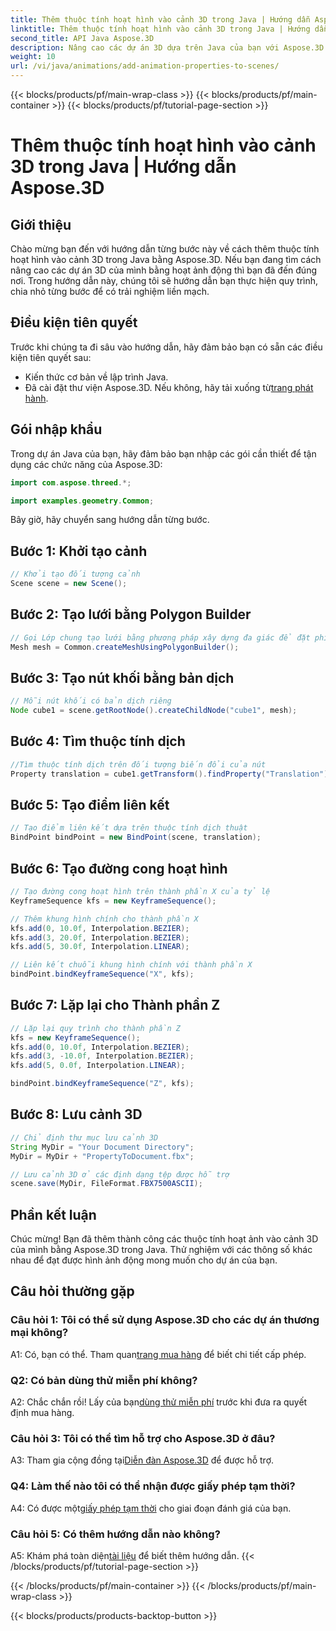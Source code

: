 ```yaml
---
title: Thêm thuộc tính hoạt hình vào cảnh 3D trong Java | Hướng dẫn Aspose.3D
linktitle: Thêm thuộc tính hoạt hình vào cảnh 3D trong Java | Hướng dẫn Aspose.3D
second_title: API Java Aspose.3D
description: Nâng cao các dự án 3D dựa trên Java của bạn với Aspose.3D. Hãy làm theo hướng dẫn của chúng tôi để thêm các thuộc tính hoạt ảnh một cách liền mạch.
weight: 10
url: /vi/java/animations/add-animation-properties-to-scenes/
---
```


{{< blocks/products/pf/main-wrap-class >}}
{{< blocks/products/pf/main-container >}}
{{< blocks/products/pf/tutorial-page-section >}}

# Thêm thuộc tính hoạt hình vào cảnh 3D trong Java | Hướng dẫn Aspose.3D

## Giới thiệu

Chào mừng bạn đến với hướng dẫn từng bước này về cách thêm thuộc tính hoạt hình vào cảnh 3D trong Java bằng Aspose.3D. Nếu bạn đang tìm cách nâng cao các dự án 3D của mình bằng hoạt ảnh động thì bạn đã đến đúng nơi. Trong hướng dẫn này, chúng tôi sẽ hướng dẫn bạn thực hiện quy trình, chia nhỏ từng bước để có trải nghiệm liền mạch.

## Điều kiện tiên quyết

Trước khi chúng ta đi sâu vào hướng dẫn, hãy đảm bảo bạn có sẵn các điều kiện tiên quyết sau:

- Kiến thức cơ bản về lập trình Java.
-  Đã cài đặt thư viện Aspose.3D. Nếu không, hãy tải xuống từ[trang phát hành](https://releases.aspose.com/3d/java/).

## Gói nhập khẩu

Trong dự án Java của bạn, hãy đảm bảo bạn nhập các gói cần thiết để tận dụng các chức năng của Aspose.3D:

```java
import com.aspose.threed.*;

import examples.geometry.Common;
```

Bây giờ, hãy chuyển sang hướng dẫn từng bước.

## Bước 1: Khởi tạo cảnh

```java
// Khởi tạo đối tượng cảnh
Scene scene = new Scene();
```

## Bước 2: Tạo lưới bằng Polygon Builder

```java
// Gọi Lớp chung tạo lưới bằng phương pháp xây dựng đa giác để đặt phiên bản lưới
Mesh mesh = Common.createMeshUsingPolygonBuilder();
```

## Bước 3: Tạo nút khối bằng bản dịch

```java
// Mỗi nút khối có bản dịch riêng
Node cube1 = scene.getRootNode().createChildNode("cube1", mesh);
```

## Bước 4: Tìm thuộc tính dịch

```java
//Tìm thuộc tính dịch trên đối tượng biến đổi của nút
Property translation = cube1.getTransform().findProperty("Translation");
```

## Bước 5: Tạo điểm liên kết

```java
// Tạo điểm liên kết dựa trên thuộc tính dịch thuật
BindPoint bindPoint = new BindPoint(scene, translation);
```

## Bước 6: Tạo đường cong hoạt hình

```java
// Tạo đường cong hoạt hình trên thành phần X của tỷ lệ
KeyframeSequence kfs = new KeyframeSequence();

// Thêm khung hình chính cho thành phần X
kfs.add(0, 10.0f, Interpolation.BEZIER);
kfs.add(3, 20.0f, Interpolation.BEZIER);
kfs.add(5, 30.0f, Interpolation.LINEAR);

// Liên kết chuỗi khung hình chính với thành phần X
bindPoint.bindKeyframeSequence("X", kfs);
```

## Bước 7: Lặp lại cho Thành phần Z

```java
// Lặp lại quy trình cho thành phần Z
kfs = new KeyframeSequence();
kfs.add(0, 10.0f, Interpolation.BEZIER);
kfs.add(3, -10.0f, Interpolation.BEZIER);
kfs.add(5, 0.0f, Interpolation.LINEAR);

bindPoint.bindKeyframeSequence("Z", kfs);
```

## Bước 8: Lưu cảnh 3D

```java
// Chỉ định thư mục lưu cảnh 3D
String MyDir = "Your Document Directory";
MyDir = MyDir + "PropertyToDocument.fbx";

// Lưu cảnh 3D ở các định dạng tệp được hỗ trợ
scene.save(MyDir, FileFormat.FBX7500ASCII);
```

## Phần kết luận

Chúc mừng! Bạn đã thêm thành công các thuộc tính hoạt ảnh vào cảnh 3D của mình bằng Aspose.3D trong Java. Thử nghiệm với các thông số khác nhau để đạt được hình ảnh động mong muốn cho dự án của bạn.

## Câu hỏi thường gặp

### Câu hỏi 1: Tôi có thể sử dụng Aspose.3D cho các dự án thương mại không?

 A1: Có, bạn có thể. Tham quan[trang mua hàng](https://purchase.aspose.com/buy) để biết chi tiết cấp phép.

### Q2: Có bản dùng thử miễn phí không?

 A2: Chắc chắn rồi! Lấy của bạn[dùng thử miễn phí](https://releases.aspose.com/) trước khi đưa ra quyết định mua hàng.

### Câu hỏi 3: Tôi có thể tìm hỗ trợ cho Aspose.3D ở đâu?

A3: Tham gia cộng đồng tại[Diễn đàn Aspose.3D](https://forum.aspose.com/c/3d/18) để được hỗ trợ.

### Q4: Làm thế nào tôi có thể nhận được giấy phép tạm thời?

 A4: Có được một[giấy phép tạm thời](https://purchase.aspose.com/temporary-license/) cho giai đoạn đánh giá của bạn.

### Câu hỏi 5: Có thêm hướng dẫn nào không?

 A5: Khám phá toàn diện[tài liệu](https://reference.aspose.com/3d/java/) để biết thêm hướng dẫn.
{{< /blocks/products/pf/tutorial-page-section >}}

{{< /blocks/products/pf/main-container >}}
{{< /blocks/products/pf/main-wrap-class >}}

{{< blocks/products/products-backtop-button >}}
